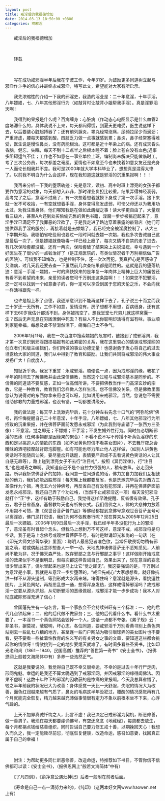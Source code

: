 ```yaml
---
layout: post
title: 戒淫后的我福德增加
date: 2014-03-13 18:50:00 +0800
categories: 戒邪淫
---
```


　　戒淫后的我福德增加
　　 
　　转载
　　 
　　写在成功戒邪淫半年后我在宁波工作，今年31岁。为鼓励更多同道树立起与邪淫作斗争的信心并最终永戒邪淫，特写此文，希望能对大家有所启示。
　　我先浓缩性的介绍一下我的邪淫史，我造的淫业是：二十年意淫，十年手淫，八年嫖娼，七、八年其他邪淫行为（如敲背时让敲背小姐帮我手淫）。真是淫罪滔天啊！
　　我得到的果报是什么呢？百病缠身：心脏病（作动态心电图显示是什么血管2度堵滞什么的，具体我说不上来，每天都闷得慌，到夏天更难受，医生说这样下去，以后要装心脏起搏器了；还有前列腺炎，睾丸经常涨痛，尿频拉尿少而滴沥；严重肾虚，腰每天都感到酸，四肢乏力做一点事就感到累；鼻炎，鼻子经常塞得难受，医生说是慢性鼻炎，没有药能根治。这可都是近十年染上的病。还有成天昏头昏脑，健忘，失眠，每天不到十二点半之后根本睡不着；脸上苍白没有血色;遇事多阻碍运气不佳；工作也不如意在一事业单位上班，编制尚未解决只能做临时工。考了三次公务员，每次都差之毫厘。爱情也不如意至今也未找着如意女友还是光身一人而论长相我并不差。我可是2000年就大学本科毕业了，想想真是混得太惨了。以前我不明白为什么会这样，现在我知道这就是邪淫的沉重果报啊！！！
　　我再来分析一下我的堕落轨迹：先是意淫，读初、高中时班上漂亮的女孩子都要作为意淫的对象，每天都想入非非，那时课业负担比较重，结果弄得神经衰弱。高考完了之后，意淫不过瘾了，有一次想着想着就摸下身成了第一次手淫。接下来就一发不可收拾，一有空就想着手淫，身体变得愈发虚弱，可怜父母还以为我用功太过，劝我注重身体，他们哪知我是在做如此龌龊之事！读大学更自由了，大量观看三级片，甚至A片还到处买偷偷兜售的黄色书籍，淫魔一步步被挑逗起来了，意淫手淫已满足不了我罪恶的淫欲了，于是我走进了路边穿着暴露的敲背店（她们可提供帮我手淫的服务），再接着就是去嫖娼了，我已经完全被淫魔控制了，从大三下学期开始，我哪怕省吃俭用也要过一段时间就去嫖一次娼，我也多次告诫自己这是最后一次了，但是嫖娼就像吸毒一样已经上瘾了，每次又情不自禁的走了进去。有几次保险套都没戴，还有一两次，保险套破了结果染上尖锐湿疣，幸亏遇到一个好医生花了很少的一点钱治好了（是正规医院的，有类似情况者千万别相信做广告的医院）。可惜我不知悔改，也是控制不住，还一次次再犯，我真担心是否感染了艾滋病，过几天我还要去查一下虽然前几次查结果都是阴性的。这就是我的堕落轨迹：意淫－手淫－嫖娼，一时的痛快换来的是年复一年肉体上精神上巨大的痛苦还有看不到希望的未来，亲爱的读者您可千万别走这条路啊！！！如果您不犯邪淫，您一定可以找到一个如意妻子的，你一定可以享受到属于您的天伦之乐，不会向我一样活得跟鬼一样。
　　也许是祖上积了点德，我逐渐意识到不能再这样下去了，孔子说三十而立而我三十岁还一无所有，工作不如意，爱情没有，房子想都不用想，百病缠身，还有这样下去60岁我估计都活不到，身体被掏空了。想我堂堂七尺男儿就这样窝囊一生？然后无声无息在穷困潦倒中死去？有些人不比你聪明却活得有滋有味，事业顺利家庭幸福。每想及此不禁潸然泪下，痛悔自己太不争气。
　　2006年1月11号，我在一次百度中搜索嫖娼的危害时，链接到了戒邪淫网，我才第一次意识到邪淫跟损福报有如此紧密的关系，我在这里衷心的感谢戒邪淫网的创立者们和版主编辑们，你们所做的事业功德无量！也感谢勇于发心将自己的过去坦露给大家的同道，我们从中得到了教育和鼓励。让我们共同将戒邪淫的伟大事业发扬广大！自度度人。
　　知耻近乎勇。我发下重誓：永戒邪淫。顺便说一点，因为戒邪淫的缘，我花了半年的时间去了解佛教并由此深信佛教，当然这个过程与戒邪淫基本是同步的。不信佛的同道请不要反感，正如一位高僧所讲，不要把佛教当作一门高深玄妙的宗教，它是一种教育，教育我们怎样做人怎样生活。您不信佛没关系，但是佛教里面您认为说得对的东西你拿来用也可以呀，比如讲用来戒邪淫。当然，您说您不需要借助佛教的力量戒邪淫，也没有错。一切都要讲缘分。
　　我的做法是：每天早上洗漱完毕后，花十分钟左右先念十口气的“阿弥陀佛”佛号，再忏悔提醒自己二十年意淫，十年手淫，八年嫖娼，七、八年其他邪淫行为所招致的沉重果报，并在佛菩萨面前发愿永戒邪淫（为此我到寺庙请了一张西方三圣像）：不意淫，觉之即无；不嫖娼；不手淫；不发生婚外性行为。同时务必切断邪淫的恶缘（任何事物都是因缘果的聚合）：不看不说不写不传播不听黄色淫秽的东西和足以挑逗人的情欲的东西（如不发黄色短信不看美女图片），不去舞厅夜总会暧昧的酒吧按摩敲背房泡脚屋。如有可能也尽力阻止他人这样做，（如别人讲黄色笑话时不能随风讪笑，要尽量岔开话题，表情要严肃或不去看说黄色笑话的人让其自感无趣等），路上碰到漂亮女子不去行“注目礼”，按照《冥罚淫律》，行“注目礼”也是减寿之举啊。我知道自己不是个自控力很强的人，稍有放纵，必走回头路。所以我祈求佛菩萨的加持，我同意一位同道说的话，佛力加自力加我们互相鼓励的他力，我们必能战胜邪淫！每天晚上我都要反省，也是洗漱完毕后先对西方三圣像作九个揖，再念五六分钟佛号，再反省自己有没有犯邪淫，并再在佛菩萨面前发愿永戒邪淫。我还自己弄了个功过格，（当然不止戒邪淫这一项）每天没犯邪淫就打个“正”字，这样有助于鼓励自己。我觉得这样早晚提醒、反省很有效果。孔子云，君子日省吾身。基督教每天也有祈祷仪式。我们信佛之人，佛的大悲神力放着不用岂不可惜，象《观世音菩萨普门品》等佛经都提到念佛号念观世音菩萨圣号可以离淫欲，佛门忌打诳语，我们为何不依教奉行呢？现在算来从2005年12月25日最后一次嫖娼，2006年1月9日最后一次手淫，我已经半年多没犯行为上的邪淫了，意淫虽有时冒起个念头，但我马上想到万不可这样，意淫不戒，戒邪淫将是句空话，我于是马上念佛号或观世音菩萨圣号，有时是默诵印光和尚的一句话（在《印光大师文钞菁华录》里面）：聪明人最易犯者唯色欲，当常怀敬畏切勿稍有邪妄之萌，若或偶起此念即想吾人一举一动，天地鬼神诸佛菩萨无不悉知悉见，人前尚不敢为非，况于佛天森严处，敢存邪鄙之念与行邪鄙之事乎！这样做刚开始戒意淫的效果似乎不是很明显，但每次都这样告诫自己，效果出来了，现在意淫的妄念很少冒出来了，偶尔冒起来也是马上让它“觉之即无”。我这要强调的是，千万别以为意淫是小事，我就是从意淫一步步堕落的，“戒淫先戒心”大家想想看，就好像抗洪一样不从源头遏制，等到形成大水再来堵，堵得住吗？意淫就是源头，看挑逗性图片，上黄色网站，再胡思乱想一通，想得浑身发热，这样戒得掉邪淫吗？故戒邪淫一定要从源头抓起，从切断邪淫的恶缘做起，戒邪淫才能一步步成功！我本人对彻底戒除邪淫充满了信心！
　　曾国藩先生有一句名言，看一个家族会不会持续兴旺有三个标准：一、他的后代几点钟起床；二、他的后代做不做家务；三、他的后代看什么书。看什么书太重要了，一本淫书一个黄色网站会毁掉一个人，这话一点都不夸张。《弟子规》云：非圣书，摒莫视，蔽聪明，坏心志。各位同道，要戒邪淫千万别看黄书别上黄色网站别去一些乱七八糟的地方，甚至连一些门户网站为吸引眼球弄的美女图片也不要看，更不要看一些扯着性教育的名义写的有关男女之事的文章，要知道这些都会挑起你的情欲呀！情欲挑到一定的地步要熄灭就难了。有时间多看些圣贤书，比如印光老和尚（1861－1940，民国高僧）推荐的“善世第一奇书”《安士全书》，（报佛恩网上般若文海简体中有）多养一些浩然正气。
　　这就是我要说的，我觉得自己既不幸又很幸运，不幸的是过去十年行尸走肉，形同鬼魅。幸运的是我还不算太晚遇到了戒邪淫网，并因戒邪淫的缘得闻佛法。因果不虚啊！这数十年种下的邪淫的因收获的是惨痛的果报啊，今天我总算省悟了。较之半年前我的状况已大为改善：身体感觉一天比一天舒服，失眠的情况大为改善，面色红润越来越有气质了，鼻炎的毛病这半年没犯过，腰酸的情况感觉再有几个月就能完全恢复，精力越来越充沛做事情很有定力不象以前根本坐不下来，心浮气躁的。
　　上天不加罪真诚忏悔之人，此言不虚！我已决定已戒邪淫为契机，断恶修善，做一善男子。我现在每天都要虔诵佛号，有空还念念《地藏经》，每周都去放生，每个月都捐点钱给慈善组织，同时告诫自己要力修五戒十善，以期挽回天心！我想久而久之，我一定能赎尽前愆，彻底恢复健康，改造命运，感召如意妻，找回真正属于自己的幸福！
　　 
　　附注：为帮助更多同仁断恶修善，改造命运，特推荐如下书目，不管你信不信佛都可以读：《安士全书》，（报佛恩网上“般若文海简体”中有）
　　《了凡四训》，《俞净意公遇灶神记》后者一般附在前者后面。
　　《寿命是自己一点一滴努力来的》，《纯印》（这两本好文网www.haowen.net上有）